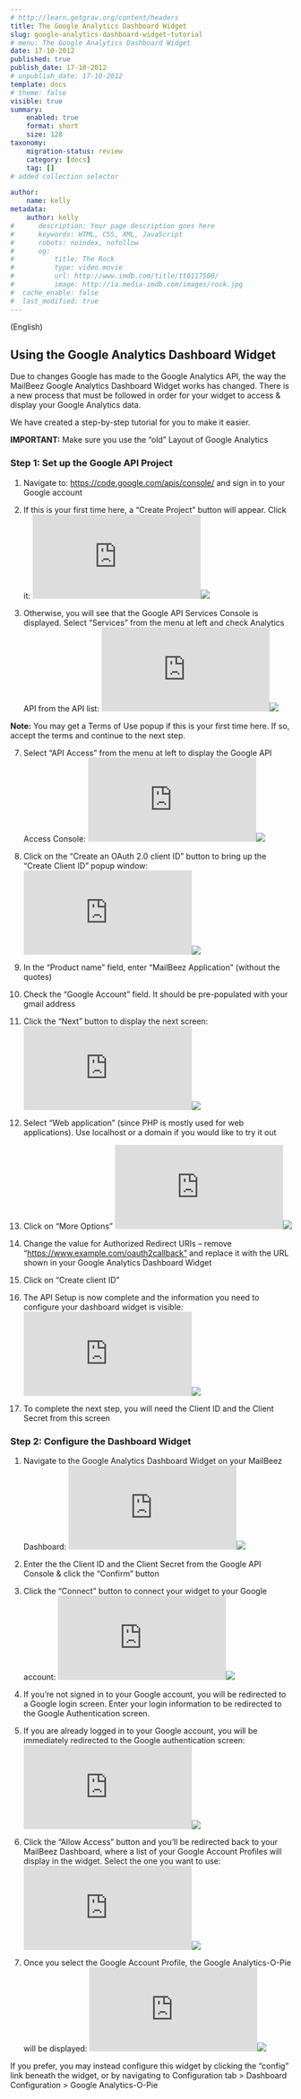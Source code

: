 ```yaml
---
# http://learn.getgrav.org/content/headers
title: The Google Analytics Dashboard Widget
slug: google-analytics-dashboard-widget-tutorial
# menu: The Google Analytics Dashboard Widget
date: 17-10-2012
published: true
publish_date: 17-10-2012
# unpublish_date: 17-10-2012
template: docs
# theme: false
visible: true
summary:
    enabled: true
    format: short
    size: 128
taxonomy:
    migration-status: review
    category: [docs]
    tag: []
# added collection selector

author:
    name: kelly
metadata:
    author: kelly
#      description: Your page description goes here
#      keywords: HTML, CSS, XML, JavaScript
#      robots: noindex, nofollow
#      og:
#          title: The Rock
#          type: video.movie
#          url: http://www.imdb.com/title/tt0117500/
#          image: http://ia.media-imdb.com/images/rock.jpg
#  cache_enable: false
#  last_modified: true
---
```


(English)

## Using the Google Analytics Dashboard Widget

Due to changes Google has made to the Google Analytics API, the way the MailBeez Google Analytics Dashboard Widget works has changed. There is a new process that must be followed in order for your widget to access & display your Google Analytics data.

We have created a step-by-step tutorial for you to make it easier.

**IMPORTANT:** Make sure you use the “old” Layout of Google Analytics

### Step 1: Set up the Google API Project

1. Navigate to: <https://code.google.com/apis/console/> and sign in to your Google account
2. If this is your first time here, a “Create Project” button will appear. Click it:
[![](http://localhost/wordpress_mailbeez_EOL/wp-content/themes/awake/lib/scripts/timthumb/thumb.php?src=http://www.mailbeez.com/images/doc/ga_dash_config/create_project_button.png&w=270&h=252&zc=1&q=100 "Create Project Button")](http://www.mailbeez.com/images/doc/ga_dash_config/create_project_button.png "Create Project Button")![](http://localhost/wordpress_mailbeez_EOL/wp-content/themes/awake/images/shortcodes/image_shadow.png)

4. Otherwise, you will see that the Google API Services Console is displayed. Select “Services” from the menu at left and check Analytics API from the API list:
[![](http://localhost/wordpress_mailbeez_EOL/wp-content/themes/awake/lib/scripts/timthumb/thumb.php?src=http://www.mailbeez.com/images/doc/ga_dash_config/api_services_console.png&w=270&h=145&zc=1&q=100 "API Services Console - Services List")](http://www.mailbeez.com/images/doc/ga_dash_config/api_services_console.png "API Services Console - Services List")![](http://localhost/wordpress_mailbeez_EOL/wp-content/themes/awake/images/shortcodes/image_shadow.png)

**Note:** You may get a Terms of Use popup if this is your first time here. If so, accept the terms and continue to the next step.

7. Select “API Access” from the menu at left to display the Google API Access Console:
[![](http://localhost/wordpress_mailbeez_EOL/wp-content/themes/awake/lib/scripts/timthumb/thumb.php?src=http://www.mailbeez.com/images/doc/ga_dash_config/api_access_console1.png&w=270&h=140&zc=1&q=100 "API Access Console - Create Client ID")](http://www.mailbeez.com/images/doc/ga_dash_config/api_access_console1.png "API Access Console - Create Client ID")![](http://localhost/wordpress_mailbeez_EOL/wp-content/themes/awake/images/shortcodes/image_shadow.png)

9. Click on the “Create an OAuth 2.0 client ID” button to bring up the “Create Client ID” popup window:
[![](http://localhost/wordpress_mailbeez_EOL/wp-content/themes/awake/lib/scripts/timthumb/thumb.php?src=http://www.mailbeez.com/images/doc/ga_dash_config/create_client_id_popup1.png&w=270&h=160&zc=1&q=100 "Create Client ID - Step 1")](http://www.mailbeez.com/images/doc/ga_dash_config/create_client_id_popup1.png "Create Client ID - Step 1")![](http://localhost/wordpress_mailbeez_EOL/wp-content/themes/awake/images/shortcodes/image_shadow.png)

11. In the “Product name” field, enter “MailBeez Application” (without the quotes)
12. Check the “Google Account” field. It should be pre-populated with your gmail address
13. Click the “Next” button to display the next screen:
[![](http://localhost/wordpress_mailbeez_EOL/wp-content/themes/awake/lib/scripts/timthumb/thumb.php?src=http://www.mailbeez.com/images/doc/ga_dash_config/create_client_id_popup2.png&w=270&h=181&zc=1&q=100 "Create Client ID - Step 2")](http://www.mailbeez.com/images/doc/ga_dash_config/create_client_id_popup2.png "Create Client ID - Step 2")![](http://localhost/wordpress_mailbeez_EOL/wp-content/themes/awake/images/shortcodes/image_shadow.png)

15. Select “Web application” (since PHP is mostly used for web applications). Use localhost or a domain if you would like to try it out
16. Click on “More Options”
[![](http://localhost/wordpress_mailbeez_EOL/wp-content/themes/awake/lib/scripts/timthumb/thumb.php?src=http://www.mailbeez.com/images/doc/ga_dash_config/create_client_id_popup3.png&w=270&h=202&zc=1&q=100 "Create Client ID - Step 3")](http://www.mailbeez.com/images/doc/ga_dash_config/create_client_id_popup3.png "Create Client ID - Step 3")![](http://localhost/wordpress_mailbeez_EOL/wp-content/themes/awake/images/shortcodes/image_shadow.png)

18. Change the value for Authorized Redirect URIs – remove “https://www.example.com/oauth2callback” and replace it with the URL shown in your Google Analytics Dashboard Widget
19. Click on “Create client ID”
20. The API Setup is now complete and the information you need to configure your dashboard widget is visible:
[![](http://localhost/wordpress_mailbeez_EOL/wp-content/themes/awake/lib/scripts/timthumb/thumb.php?src=http://www.mailbeez.com/images/doc/ga_dash_config/api_access_console2.png&w=270&h=212&zc=1&q=100 "API Access Console - Setup Complete")](http://www.mailbeez.com/images/doc/ga_dash_config/api_access_console2.png "API Access Console - Setup Complete")![](http://localhost/wordpress_mailbeez_EOL/wp-content/themes/awake/images/shortcodes/image_shadow.png)

22. To complete the next step, you will need the Client ID and the Client Secret from this screen

### Step 2: Configure the Dashboard Widget

1. Navigate to the Google Analytics Dashboard Widget on your MailBeez Dashboard:
[![](http://localhost/wordpress_mailbeez_EOL/wp-content/themes/awake/lib/scripts/timthumb/thumb.php?src=http://www.mailbeez.com/images/doc/ga_dash_config/ga_dash_config1.png&w=270&h=96&zc=1&q=100 "Google Analytics Dashboard Widget")](http://www.mailbeez.com/images/doc/ga_dash_config/ga_dash_config1.png "Google Analytics Dashboard Widget")![](http://localhost/wordpress_mailbeez_EOL/wp-content/themes/awake/images/shortcodes/image_shadow.png)

3. Enter the the Client ID and the Client Secret from the Google API Console & click the “Confirm” button
4. Click the “Connect” button to connect your widget to your Google account:
[![](http://localhost/wordpress_mailbeez_EOL/wp-content/themes/awake/lib/scripts/timthumb/thumb.php?src=http://www.mailbeez.com/images/doc/ga_dash_config/ga_dash_config2.png&w=270&h=95&zc=1&q=100 "Connect to Google")](http://www.mailbeez.com/images/doc/ga_dash_config/ga_dash_config2.png "Connect to Google")![](http://localhost/wordpress_mailbeez_EOL/wp-content/themes/awake/images/shortcodes/image_shadow.png)

6. If you’re not signed in to your Google account, you will be redirected to a Google login screen. Enter your login information to be redirected to the Google Authentication screen.
7. If you are already logged in to your Google account, you will be immediately redirected to the Google authentication screen:
[![](http://localhost/wordpress_mailbeez_EOL/wp-content/themes/awake/lib/scripts/timthumb/thumb.php?src=http://www.mailbeez.com/images/doc/ga_dash_config/ga_authentication.png&w=270&h=79&zc=1&q=100 "Google Analytics Authentication Screen")](http://www.mailbeez.com/images/doc/ga_dash_config/ga_authentication.png "Google Analytics Authentication Screen")![](http://localhost/wordpress_mailbeez_EOL/wp-content/themes/awake/images/shortcodes/image_shadow.png)

9. Click the “Allow Access” button and you’ll be redirected back to your MailBeez Dashboard, where a list of your Google Account Profiles will display in the widget. Select the one you want to use:
[![](http://localhost/wordpress_mailbeez_EOL/wp-content/themes/awake/lib/scripts/timthumb/thumb.php?src=http://www.mailbeez.com/images/doc/ga_dash_config/ga_dash_config3.png&w=270&h=94&zc=1&q=100 "Your Google Account Profiles")](http://www.mailbeez.com/images/doc/ga_dash_config/ga_dash_config3.png "Your Google Account Profiles")![](http://localhost/wordpress_mailbeez_EOL/wp-content/themes/awake/images/shortcodes/image_shadow.png)

11. Once you select the Google Account Profile, the Google Analytics-O-Pie will be displayed:
[![](http://localhost/wordpress_mailbeez_EOL/wp-content/themes/awake/lib/scripts/timthumb/thumb.php?src=http://www.mailbeez.com/images/doc/ga_dash_config/ga_dash_widget.png&w=270&h=116&zc=1&q=100 "Google Analytics-O-Pie")](http://www.mailbeez.com/images/doc/ga_dash_config/ga_dash_widget.png "Google Analytics-O-Pie")![](http://localhost/wordpress_mailbeez_EOL/wp-content/themes/awake/images/shortcodes/image_shadow.png)


If you prefer, you may instead configure this widget by clicking the “config” link beneath the widget, or by navigating to Configuration tab > Dashboard Configuration > Google Analytics-O-Pie  
  
